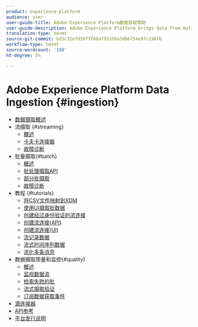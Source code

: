 ```yaml
---
product: experience-platform
audience: user
user-guide-title: Adobe Experience Platform数据获取帮助
user-guide-description: Adobe Experience Platform brings data from multiple sources together in order to help marketers better understand the behavior of their customers. Adobe Experience Platform Data Ingestion represents the multiple methods by which Platform ingests data from these sources, as well as how that data is persisted within the Data Lake for use by downstream Platform services.
translation-type: tm+mt
source-git-commit: bd3c31e7d39f7f66d755356a3dbb754e97c196fb
workflow-type: tm+mt
source-wordcount: '108'
ht-degree: 5%

---
```



# Adobe Experience Platform Data Ingestion {#ingestion}

- [数据摄取概述](home.md)
- 流摄取 {#streaming}
   - [概述](streaming-ingestion/overview.md)
   - [卡夫卡连接器](streaming-ingestion/kafka.md)
   - [故障诊断](streaming-ingestion/troubleshooting.md)
- 批量摄取{#batch}
   - [概述](batch-ingestion/overview.md)
   - [批处理摄取API](batch-ingestion/api-overview.md)
   - [部分批摄取](batch-ingestion/partial.md)
   - [故障诊断](batch-ingestion/troubleshooting.md)
- 教程 {#tutorials}
   - [将CSV文件映射到XDM](tutorials/map-a-csv-file.md)
   - [使用UI摄取批数据](tutorials/ingest-batch-data.md)
   - [创建经过身份验证的流连接](tutorials/create-authenticated-streaming-connection.md)
   - [创建流连接(API)](tutorials/create-streaming-connection.md)
   - [创建流连接(UI)](tutorials/create-streaming-connection-ui.md)
   - [流记录数据](tutorials/streaming-record-data.md)
   - [流式时间序列数据](tutorials/streaming-time-series-data.md)
   - [流化多条消息](tutorials/streaming-multiple-messages.md)
- 数据摄取质量和监控{#quality}
   - [概述](quality/overview.md)
   - [监视数据流](quality/monitor-data-flows.md)
   - [检索失败的批](quality/retrieve-failed-batches.md)
   - [流式摄取验证](quality/streaming-validation.md)
   - [订阅数据获取事件](quality/subscribe-events.md)
- [源连接器](source-connectors.md)
- [API参考](https://www.adobe.io/apis/experienceplatform/home/api-reference.html#!acpdr/swagger-specs/ingest-api.yaml)
- [平台发行说明](https://www.adobe.com/go/platform-release-notes-en)